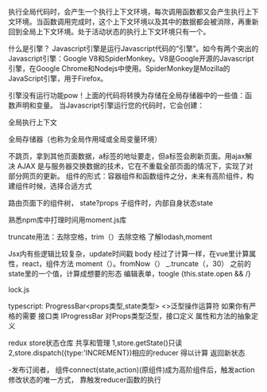 执行全局代码时，会产生一个执行上下文环境，每次调用函数都又会产生执行上下文环境。当函数调用完成时，这个上下文环境以及其中的数据都会被消除，再重新回到全局上下文环境。处于活动状态的执行上下文环境只有一个。

什么是引擎？
Javascript引擎是运行Javascript代码的“引擎”。如今有两个突出的Javascript引擎：Google V8和SpiderMonkey。V8是Google开源的Javascript引擎，在Google Chrome和Nodejs中使用。SpiderMonkey是Mozilla的JavaScript引擎，用于Firefox。

引擎没有运行功能pow！上面的代码将转换为存储在全局存储器中的一些值：函数声明和变量。
当Javascript引擎运行您的代码时，它会创建：

全局执行上下文

全局存储器（也称为全局作用域或全局变量环境）




不跳页，拿到其他页面数据，a标签的地址要走，但a标签会刷新页面。用ajax解决
AJAX 是与服务器交换数据的技术，它在不重载全部页面的情况下，实现了对部分网页的更新。
组件的形式：容器组件和函数组件之分，未来有高阶组件，构建组件时候，选择合适方式

路由页面下的组件树，
state?props 子组件时，内部自身状态state



熟悉npm库中打理时间用moment.js库

truncate用法：去除空格，trim（）去除空格
了解lodash,moment


Jsx内有些逻辑比较复杂，update时间戳 body  经过了计算一样，在vue里计算属性，react，组件方法
moment（）。fromNow（）   _.truncate（，30）
之前的state里的一个值，计算成想要的形态
编辑表单，toogle
{this.state.open && <Editor>/}

lock.js








typescript:
ProgressBar<props类型,state类型>
<>泛型操作运算符
如果你有严格的需要
接口类 IProgressBar 对Props类型泛型，接口定义
属性和方法的抽象定义



redux store状态仓库  共享和管理
1,store.getState()只读
2,store.dispatch({type:'INCREMENT})相应的reducer 得以计算 返回新状态

-发布订阅者， 组件connect(state,action)(原组件)成为高阶组件后，触发action修改状态的唯一方式，
靠触发reducer函数的执行 
